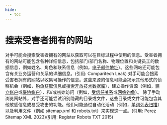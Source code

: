 ```yaml
---
hide:
  - toc
---
```


# 搜索受害者拥有的网站

对手可能会搜索受害者拥有的网站以获取可以在目标过程中使用的信息。受害者拥有的网站可能包含各种详细信息，包括部门/部门名称、物理位置和关键员工的数据信息，例如姓名、角色和联系信息（例如，[电子邮件地址](https://attack.mitre.org/techniques/T1589/002)）。这些网站还可能包含有关业务运营和关系的详细信息。(引用: Comparitech Leak)  对手可能会搜索受害者拥有的网站以收集可操作的信息。这些来源的信息可能会揭示其他形式的侦察机会（例如，[钓鱼获取信息](https://attack.mitre.org/techniques/T1598)或[搜索开放技术数据库](https://attack.mitre.org/techniques/T1596)），建立操作资源（例如，[建立帐户](https://attack.mitre.org/techniques/T1585)或[妥协帐户](https://attack.mitre.org/techniques/T1586)），和/或初始访问（例如，[受信任关系](https://attack.mitre.org/techniques/T1199)或[网络钓鱼](https://attack.mitre.org/techniques/T1566)）。  除了手动浏览网站外，对手还可能尝试识别隐藏的目录或文件，这些目录或文件可能包含其他敏感信息或易受攻击的功能。他们可能通过自动化活动（例如，[单词列表扫描](https://attack.mitre.org/techniques/T1595/003)）以及利用文件（例如 sitemap.xml 和 robots.txt）来实现这一点。(引用: Perez Sitemap XML 2023)(引用: Register Robots TXT 2015)
